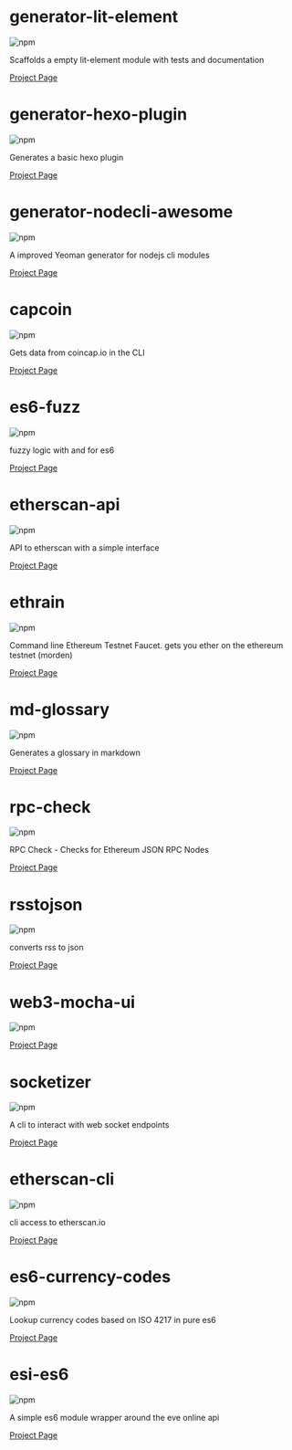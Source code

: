 
# generator-lit-element

![npm](https://nodei.co/npm/generator-lit-element.png?downloads=true&downloadRank=true&stars=true)

Scaffolds a empty lit-element module with tests and documentation

[Project Page](undefined)


# generator-hexo-plugin

![npm](https://nodei.co/npm/generator-hexo-plugin.png?downloads=true&downloadRank=true&stars=true)

Generates a basic hexo plugin

[Project Page](https://githubcom/sebs/generator-hexo-plugin)


# generator-nodecli-awesome

![npm](https://nodei.co/npm/generator-nodecli-awesome.png?downloads=true&downloadRank=true&stars=true)

A improved Yeoman generator for nodejs cli modules

[Project Page](https://github.com/sebs/generator-nodecli-awesome)


# capcoin

![npm](https://nodei.co/npm/capcoin.png?downloads=true&downloadRank=true&stars=true)

Gets data from coincap.io in the CLI

[Project Page](https://github.com/sebs/capcoin#readme)


# es6-fuzz

![npm](https://nodei.co/npm/es6-fuzz.png?downloads=true&downloadRank=true&stars=true)

fuzzy logic with and for es6

[Project Page](undefined)


# etherscan-api

![npm](https://nodei.co/npm/etherscan-api.png?downloads=true&downloadRank=true&stars=true)

API to etherscan with a simple interface

[Project Page](https://github.com/sebs/etherscan-api#readme)


# ethrain

![npm](https://nodei.co/npm/ethrain.png?downloads=true&downloadRank=true&stars=true)

Command line Ethereum Testnet Faucet. gets you ether on the ethereum testnet (morden)

[Project Page](undefined)


# md-glossary

![npm](https://nodei.co/npm/md-glossary.png?downloads=true&downloadRank=true&stars=true)

Generates a glossary in markdown

[Project Page](undefined)


# rpc-check

![npm](https://nodei.co/npm/rpc-check.png?downloads=true&downloadRank=true&stars=true)

RPC Check - Checks for Ethereum JSON RPC Nodes

[Project Page](https://github.com/sebs/rpc-check)


# rsstojson

![npm](https://nodei.co/npm/rsstojson.png?downloads=true&downloadRank=true&stars=true)

converts rss to json 

[Project Page](undefined)


# web3-mocha-ui

![npm](https://nodei.co/npm/web3-mocha-ui.png?downloads=true&downloadRank=true&stars=true)



[Project Page](https://github.com/sebs/web3-mocha-ui#readme)


# socketizer

![npm](https://nodei.co/npm/socketizer.png?downloads=true&downloadRank=true&stars=true)

A cli to interact with web socket endpoints

[Project Page](undefined)


# etherscan-cli

![npm](https://nodei.co/npm/etherscan-cli.png?downloads=true&downloadRank=true&stars=true)

cli access to etherscan.io

[Project Page](undefined)


# es6-currency-codes

![npm](https://nodei.co/npm/es6-currency-codes.png?downloads=true&downloadRank=true&stars=true)

Lookup currency codes based on ISO 4217 in pure es6

[Project Page](undefined)


# esi-es6

![npm](https://nodei.co/npm/esi-es6.png?downloads=true&downloadRank=true&stars=true)

A simple es6 module wrapper around the eve online api

[Project Page](undefined)


